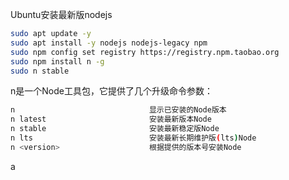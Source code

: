 

Ubuntu安装最新版nodejs
```bash
sudo apt update -y
sudo apt install -y nodejs nodejs-legacy npm
sudo npm config set registry https://registry.npm.taobao.org
sudo npm install n -g
sudo n stable
```
 n是一个Node工具包，它提供了几个升级命令参数：
```bash
n                              显示已安装的Node版本
n latest                       安装最新版本Node
n stable                       安装最新稳定版Node
n lts                          安装最新长期维护版(lts)Node
n <version>                    根据提供的版本号安装Node
```

a